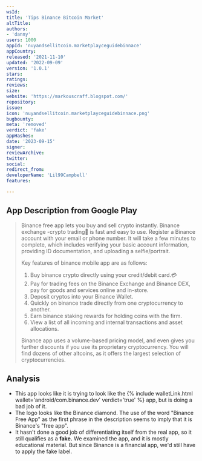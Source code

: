 ```yaml
---
wsId: 
title: 'Tips Binance Bitcoin Market'
altTitle: 
authors:
- 'danny'
users: 1000
appId: 'nuyandsellitcoin.marketplayceguidebinnace'
appCountry: 
released: '2021-11-10'
updated: '2022-09-09'
version: '1.0.1'
stars: 
ratings: 
reviews: 
size: 
website: 'https://markouscraff.blogspot.com/'
repository: 
issue: 
icon: 'nuyandsellitcoin.marketplayceguidebinnace.png'
bugbounty: 
meta: 'removed'
verdict: 'fake'
appHashes: 
date: '2023-09-15'
signer: 
reviewArchive: 
twitter: 
social: 
redirect_from: 
developerName: 'Lil99Campbell'
features: 

---
```


## App Description from Google Play 

> Binance free app lets you buy and sell crypto instantly. Binance exchange -crypto trading💱 is fast and easy to use. Register a Binance account with your email or phone number. It will take a few minutes to complete, which includes verifying your basic account information, providing ID documentation, and uploading a selfie/portrait.
>
> Key features of binance mobile app are as follows:
>
> 1. Buy binance crypto directly using your credit/debit card.💳
> 2. Pay for trading fees on the Binance Exchange and Binance DEX, pay for goods and services online and in-store.
> 3. Deposit cryptos into your Binance Wallet.
> 4. Quickly on binance trade directly from one cryptocurrency to another.
> 5. Earn binance staking rewards for holding coins with the firm.
> 6. View a list of all incoming and internal transactions and asset allocations.
>
> Binance app uses a volume-based pricing model, and even gives you further discounts if you use its proprietary cryptocurrency. You will find dozens of other altcoins, as it offers the largest selection of cryptocurrencies.

## Analysis

- This app looks like it is trying to look like the {% include walletLink.html wallet='android/com.binance.dev' verdict='true' %} app, but is doing a bad job of it. 
- The logo looks like the Binance diamond. The use of the word "Binance Free App" as the first phrase in the description seems to imply that it is Binance's "free app". 
- It hasn't done a good job of differentiating itself from the real app, so it still qualifies as a **fake.** We examined the app, and it is mostly educational material. But since Binance is a financial app, we'd still have to apply the fake label.
